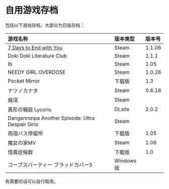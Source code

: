 # 自用游戏存档

包括以下游戏存档，大部分为日版存档：

| 游戏名称 | 版本类型 | 版本号 |
| :--- | :--- | :--- |
| [7 Days to End with You](7%20Days%20to%20End%20with%20You) | Steam | 1.1.06 |
| Doki Doki Literature Club | Steam | 1.1.1 |
| Ib | Steam | 1.05 |
| NEEDY GIRL OVERDOSE | Steam | 1.0.26 |
| Pocket Mirror | 下载版 | 1.3 |
| ナツノカナタ | Steam | 0.6.18 |
| 廃深 | Steam | |
| 異形の箱庭 Lycoris | DLsite | 2.0.2 |
| Danganronpa Another Episode: Ultra Despair Girls | Steam | |
| 雨宿バス停留所 | 下载版 | 1.05 |
| 魔女の家MV | Steam | 1.06 |
| 怪異症候群 | 下载版 | 1.0 |
| コープスパーティー ブラッドカバー5 | Windows版 |  |

有需要的话可以自行取用。

